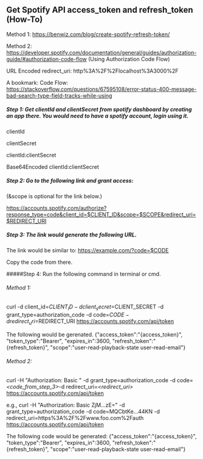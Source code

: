 ## Get Spotify API access_token and refresh_token (How-To)

Method 1: https://benwiz.com/blog/create-spotify-refresh-token/

Method 2: https://developer.spotify.com/documentation/general/guides/authorization-guide/#authorization-code-flow (Using Authorization Code Flow)

URL Encoded redirect_uri:
  http%3A%2F%2Flocalhost%3A3000%2F

A bookmark:
Code Flow: https://stackoverflow.com/questions/67595108/error-status-400-message-bad-search-type-field-tracks-while-using

##### Step 1: Get clientId and clientSecret from spotify dashboard by creating an app there. You would need to have a spotify account, login using it.

clientId

clientSecret


clientId:clientSecret


Base64Encoded clientId:clientSecret


##### Step 2: Go to the following link and grant access:
(&scope is optional for the link below.)

https://accounts.spotify.com/authorize?response_type=code&client_id=$CLIENT_ID&scope=$SCOPE&redirect_uri=$REDIRECT_URI

##### Step 3: The link would generate the following URL.

The link would be similar to:
  https://example.com/?code=$CODE

Copy the code from there.

#####Step 4: Run the following command in terminal or cmd.

###### Method 1:
curl -d client_id=$CLIENT_ID -d client_secret=$CLIENT_SECRET -d grant_type=authorization_code -d code=$CODE -d redirect_uri=$REDIRECT_URI https://accounts.spotify.com/api/token


The following would be gerenated.
{"access_token":"{access_token}",
"token_type":"Bearer",
"expires_in":3600,
"refresh_token":"{refresh_token}",
"scope":"user-read-playback-state user-read-email"}

###### Method 2:
curl -H "Authorization: Basic *<base64 encoded client_id:client_secret>*" -d grant_type=authorization_code -d code=*<code_from_step_3>*-d redirect_uri=*<redirect_uri>* https://accounts.spotify.com/api/token

e.g.,
  curl -H "Authorization: Basic ZjM...zE=" -d grant_type=authorization_code -d code=MQCbtKe...44KN -d redirect_uri=https%3A%2F%2Fwww.foo.com%2Fauth https://accounts.spotify.com/api/token


The following code would be generated:
{"access_token":"{access_token}",
"token_type":"Bearer",
"expires_in":3600,
"refresh_token":"{refresh_token}",
"scope":"user-read-playback-state user-read-email"}
